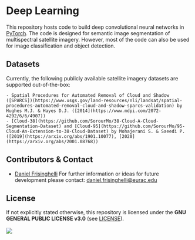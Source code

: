 # Deep Learning
This repository hosts code to build deep convolutional neural networks in [PyTorch](https://pytorch.org/).
The code is designed for semantic image segmentation of multispectral satellite imagery. However, most of the
code can also be used for image classification and object detection.

## Datasets
Currently, the following publicly available satellite imagery datasets are supported out-of-the-box:

	- Spatial Procedures for Automated Removal of Cloud and Shadow ([SPARCS])(https://www.usgs.gov/land-resources/nli/landsat/spatial-procedures-automated-removal-cloud-and-shadow-sparcs-validation) by Hughes M.J. & Hayes D.J. ([2014](https://www.mdpi.com/2072-4292/6/6/4907))
	- [Cloud-38](https://github.com/SorourMo/38-Cloud-A-Cloud-Segmentation-Dataset) and [Cloud-95](https://github.com/SorourMo/95-Cloud-An-Extension-to-38-Cloud-Dataset) by Mohajerani S. & Saeedi P. ([2019](https://arxiv.org/abs/1901.10077), [2020](https://arxiv.org/abs/2001.08768))

## Contributors & Contact
- [Daniel Frisinghelli](http://www.eurac.edu/en/research/mountains/remsen/staff/Pages/staffdetails.aspx?persId=37603)
For further information or ideas for future development please contact: daniel.frisinghelli@eurac.edu

## License
If not explicitly stated otherwise, this repository is licensed under the **GNU GENERAL PUBLIC LICENSE v3.0**
(see [LICENSE](https://gitlab.inf.unibz.it/REMSEN/ccisnow/deep-learning/-/blob/dev/LICENSE)).<br>
<br>![](http://www.eurac.edu/Style%20Library/logoEURAC.jpg)<br><br>